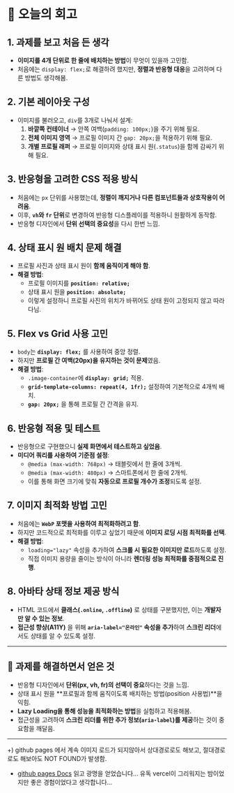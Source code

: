 <!-- 여기에 회고 내용을 작성해주세요 -->

# 📝 오늘의 회고

## 1. 과제를 보고 처음 든 생각

- **이미지를 4개 단위로 한 줄에 배치하는 방법**이 무엇이 있을까 고민함.
- 처음에는 `display: flex;`로 해결하려 했지만, **정렬과 반응형 대응**을 고려하며 다른 방법도 생각해봄.

## 2. 기본 레이아웃 구성

- 이미지를 불러오고, `div`를 3개로 나눠서 설계:
  1. **바깥쪽 컨테이너** → 안쪽 여백(`padding: 100px;`)을 주기 위해 필요.
  2. **전체 이미지 영역** → 프로필 이미지 간 `gap: 20px;`을 적용하기 위해 필요.
  3. **개별 프로필 래퍼** → 프로필 이미지와 상태 표시 원(`.status`)을 함께 감싸기 위해 필요.

## 3. 반응형을 고려한 CSS 적용 방식

- 처음에는 `px` 단위를 사용했는데, **정렬이 깨지거나 다른 컴포넌트들과 상호작용이 어려움**.
- 이후, **`vh`와 `fr` 단위**로 변경하여 반응형 디스플레이를 적용하니 원활하게 동작함.
- 반응형 디자인에서 **단위 선택의 중요성**을 다시 한번 느낌.

## 4. 상태 표시 원 배치 문제 해결

- 프로필 사진과 상태 표시 원이 **함께 움직이게 해야 함**.
- **해결 방법**:
  - 프로필 이미지를 **`position: relative;`**
  - 상태 표시 원을 **`position: absolute;`**
  - 이렇게 설정하니 프로필 사진의 위치가 바뀌어도 상태 원이 고정되지 않고 따라다님.

## 5. Flex vs Grid 사용 고민

- `body`는 **`display: flex;`** 를 사용하여 중앙 정렬.
- 하지만 **프로필 간 여백(20px)을 유지하는 것이 문제**였음.
- **해결 방법**:
  - `.image-container`에 **`display: grid;`** 적용.
  - **`grid-template-columns: repeat(4, 1fr);`** 설정하여 기본적으로 4개씩 배치.
  - **`gap: 20px;`** 을 통해 프로필 간 간격을 유지.

## 6. 반응형 적용 및 테스트

- 반응형으로 구현했으니 **실제 화면에서 테스트하고 싶었음**.
- **미디어 쿼리를 사용하여 기준점 설정**:
  - `@media (max-width: 768px)` → 태블릿에서 한 줄에 3개씩.
  - `@media (max-width: 480px)` → 스마트폰에서 한 줄에 2개씩.
  - 이를 통해 화면 크기에 맞춰 **자동으로 프로필 개수가 조정**되도록 설정.

## 7. 이미지 최적화 방법 고민

- 처음에는 **`WebP` 포맷을 사용하여 최적화하려고 함**.
- 하지만 코드적으로 최적화를 이루고 싶었기 때문에 **이미지 로딩 시점 최적화를 선택**.
- **해결 방법**:
  - `loading="lazy"` 속성을 추가하여 **스크롤 시 필요한 이미지만 로드**하도록 설정.
  - 직접 이미지 용량을 줄이는 방식이 아니라 **렌더링 성능 최적화를 중점적으로 진행**.

## 8. 아바타 상태 정보 제공 방식

- HTML 코드에서 **클래스(`.online`, `.offline`)** 로 상태를 구분했지만, 이는 **개발자만 알 수 있는 정보**.
- **접근성 향상(A11Y)** 을 위해 **`aria-label="온라인"` 속성을 추가**하여 **스크린 리더**에서도 상태를 알 수 있도록 설정.

---

## 🎯 과제를 해결하면서 얻은 것

- 반응형 디자인에서 **단위(px, vh, fr)의 선택이 중요**하다는 것을 느낌.
- 상태 표시 원을 **프로필과 함께 움직이도록 배치하는 방법(position 사용법)**을 익힘.
- **Lazy Loading을 통해 성능을 최적화하는 방법**을 실험하고 적용해봄.
- 접근성을 고려하여 **스크린 리더를 위한 추가 정보(`aria-label`)를 제공**하는 것이 중요함을 깨달음.

---

+) github pages 에서 계속 이미지 로드가 되지않아서 상대경로로도 해보고, 절대경로로도 해보아도 NOT FOUND가 발생함.

- [github pages Docs](https://docs.github.com/ko/pages/getting-started-with-github-pages/about-github-pages)
  읽고 광명을 얻었습니다... 유독 vercel이 그리워지는 밤이었지만 좋은 경험이었다고 생각합니다...
